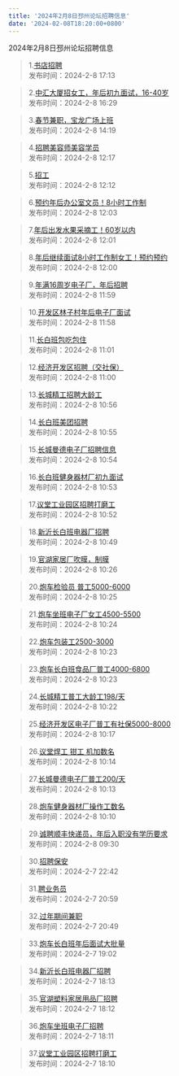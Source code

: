 ```yaml
---
title: '2024年2月8日邳州论坛招聘信息'
date: '2024-02-08T18:20:00+0800'
---
```

2024年2月8日邳州论坛招聘信息
<!--more-->
>1.[书店招聘](https://www.pzzc.net/forum.php?mod=viewthread&tid=10388886)<br>
>发布时间：2024-2-8 17:13

>2.[中汇大厦招女工，年后初九面试，16-40岁](https://www.pzzc.net/forum.php?mod=viewthread&tid=10388881)<br>
>发布时间：2024-2-8 16:29

>3.[春节兼职，宝龙广场上班](https://www.pzzc.net/forum.php?mod=viewthread&tid=10388873)<br>
>发布时间：2024-2-8 14:19

>4.[招聘美容师美容学员](https://www.pzzc.net/forum.php?mod=viewthread&tid=10388866)<br>
>发布时间：2024-2-8 12:17

>5.[招工](https://www.pzzc.net/forum.php?mod=viewthread&tid=10388865)<br>
>发布时间：2024-2-8 12:12

>6.[预约年后办公室文员！8小时工作制](https://www.pzzc.net/forum.php?mod=viewthread&tid=10388864)<br>
>发布时间：2024-2-8 12:03

>7.[年后出发水果采摘工！60岁以内](https://www.pzzc.net/forum.php?mod=viewthread&tid=10388863)<br>
>发布时间：2024-2-8 12:01

>8.[年后继续面试8小时工作制女工！预约预约](https://www.pzzc.net/forum.php?mod=viewthread&tid=10388862)<br>
>发布时间：2024-2-8 12:00

>9.[年满16周岁电子厂，年后招聘](https://www.pzzc.net/forum.php?mod=viewthread&tid=10388861)<br>
>发布时间：2024-2-8 11:59

>10.[开发区林子村年后电子厂面试](https://www.pzzc.net/forum.php?mod=viewthread&tid=10388860)<br>
>发布时间：2024-2-8 11:58

>11.[长白班包吃包住](https://www.pzzc.net/forum.php?mod=viewthread&tid=10388850)<br>
>发布时间：2024-2-8 11:01

>12.[经济开发区招聘（交社保）](https://www.pzzc.net/forum.php?mod=viewthread&tid=10388849)<br>
>发布时间：2024-2-8 11:00

>13.[长城精工招聘大龄工](https://www.pzzc.net/forum.php?mod=viewthread&tid=10388845)<br>
>发布时间：2024-2-8 10:56

>14.[长白班美团招聘](https://www.pzzc.net/forum.php?mod=viewthread&tid=10388843)<br>
>发布时间：2024-2-8 10:55

>15.[长城曼德电子厂招聘信息](https://www.pzzc.net/forum.php?mod=viewthread&tid=10388842)<br>
>发布时间：2024-2-8 10:54

>16.[长白班健身器材厂初九面试](https://www.pzzc.net/forum.php?mod=viewthread&tid=10388841)<br>
>发布时间：2024-2-8 10:53

>17.[议堂工业园区招聘打磨工](https://www.pzzc.net/forum.php?mod=viewthread&tid=10388840)<br>
>发布时间：2024-2-8 10:52

>18.[新沂长白班电器厂招聘](https://www.pzzc.net/forum.php?mod=viewthread&tid=10388836)<br>
>发布时间：2024-2-8 10:49

>19.[官湖家居厂吹膜，制膜](https://www.pzzc.net/forum.php?mod=viewthread&tid=10388834)<br>
>发布时间：2024-2-8 10:26

>20.[炮车检验员 普工5000-6000](https://www.pzzc.net/forum.php?mod=viewthread&tid=10388833)<br>
>发布时间：2024-2-8 10:25

>21.[炮车坐班电子厂女工4500-5500](https://www.pzzc.net/forum.php?mod=viewthread&tid=10388832)<br>
>发布时间：2024-2-8 10:24

>22.[炮车包装工2500-3000](https://www.pzzc.net/forum.php?mod=viewthread&tid=10388830)<br>
>发布时间：2024-2-8 10:23

>23.[炮车长白班食品厂普工4000-6800](https://www.pzzc.net/forum.php?mod=viewthread&tid=10388829)<br>
>发布时间：2024-2-8 10:23

>24.[长城精工普工大龄工198/天](https://www.pzzc.net/forum.php?mod=viewthread&tid=10388828)<br>
>发布时间：2024-2-8 10:22

>25.[经济开发区电子厂普工有社保5000-8000](https://www.pzzc.net/forum.php?mod=viewthread&tid=10388826)<br>
>发布时间：2024-2-8 10:17

>26.[议堂焊工 钳工  机加数名](https://www.pzzc.net/forum.php?mod=viewthread&tid=10388823)<br>
>发布时间：2024-2-8 10:14

>27.[长城曼德电子厂普工200/天](https://www.pzzc.net/forum.php?mod=viewthread&tid=10388821)<br>
>发布时间：2024-2-8 10:13

>28.[炮车健身器材厂操作工数名](https://www.pzzc.net/forum.php?mod=viewthread&tid=10388817)<br>
>发布时间：2024-2-8 10:10

>29.[诚聘顺丰快递员，年后入职没有学历要求](https://www.pzzc.net/forum.php?mod=viewthread&tid=10388813)<br>
>发布时间：2024-2-8 09:30

>30.[招聘保安](https://www.pzzc.net/forum.php?mod=viewthread&tid=10388797)<br>
>发布时间：2024-2-7 22:42

>31.[聘业务员](https://www.pzzc.net/forum.php?mod=viewthread&tid=10388790)<br>
>发布时间：2024-2-7 20:59

>32.[过年期间兼职](https://www.pzzc.net/forum.php?mod=viewthread&tid=10388789)<br>
>发布时间：2024-2-7 20:49

>33.[炮车长白班年后面试大批量](https://www.pzzc.net/forum.php?mod=viewthread&tid=10388784)<br>
>发布时间：2024-2-7 19:02

>34.[新沂长白班电器厂招聘](https://www.pzzc.net/forum.php?mod=viewthread&tid=10388778)<br>
>发布时间：2024-2-7 18:13

>35.[官湖塑料家居用品厂招聘](https://www.pzzc.net/forum.php?mod=viewthread&tid=10388777)<br>
>发布时间：2024-2-7 18:12

>36.[炮车坐班电子厂招聘](https://www.pzzc.net/forum.php?mod=viewthread&tid=10388776)<br>
>发布时间：2024-2-7 18:11

>37.[议堂工业园区招聘打磨工](https://www.pzzc.net/forum.php?mod=viewthread&tid=10388775)<br>
>发布时间：2024-2-7 18:10


